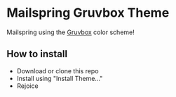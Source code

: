 # Mailspring Gruvbox Theme

Mailspring using the [Gruvbox](https://github.com/morhetz/gruvbox) color scheme!

## How to install
* Download or clone this repo
* Install using "Install Theme..."
* Rejoice
